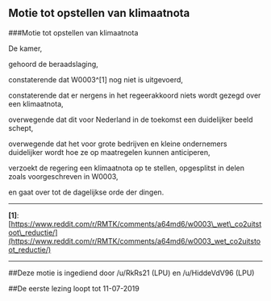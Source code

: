 ## Motie tot opstellen van klimaatnota 
 
###Motie tot opstellen van klimaatnota


De kamer,

gehoord de beraadslaging,

constaterende dat W0003^[1] nog niet is uitgevoerd,

constaterende dat er nergens in het regeerakkoord niets wordt gezegd over een klimaatnota,

overwegende dat dit voor Nederland in de toekomst een duidelijker beeld schept,

overwegende dat het voor grote bedrijven en kleine ondernemers duidelijker wordt hoe ze op maatregelen kunnen anticiperen,

verzoekt de regering een klimaatnota op te stellen, opgesplitst in delen zoals voorgeschreven in W0003,

en gaat over tot de dagelijkse orde der dingen. 

---

**[1]**: [https://www.reddit.com/r/RMTK/comments/a64md6/w0003\_wet\_co2uitstoot\_reductie/](https://www.reddit.com/r/RMTK/comments/a64md6/w0003_wet_co2uitstoot_reductie/)

--- 

##Deze motie is ingediend door /u/RkRs21 (LPU) en /u/HiddeVdV96 (LPU)

##De eerste lezing loopt tot 11-07-2019